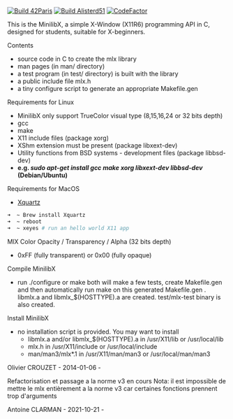 [![Build 42Paris](https://github.com/42Paris/minilibx-linux/actions/workflows/ci.yml/badge.svg)](https://github.com/42Paris/minilibx-linux/actions/workflows/ci.yml)
[![Build Alisterd51](https://github.com/alisterd51/minilibx-linux/actions/workflows/ci.yml/badge.svg)](https://github.com/alisterd51/minilibx-linux/actions/workflows/ci.yml)
[![CodeFactor](https://www.codefactor.io/repository/github/alisterd51/minilibx-linux/badge)](https://www.codefactor.io/repository/github/alisterd51/minilibx-linux)

This is the MinilibX, a simple X-Window (X11R6) programming API
in C, designed for students, suitable for X-beginners.


Contents

 - source code in C to create the mlx library
 - man pages (in man/ directory)
 - a test program (in test/ directory) is built
   with the library
 - a public include file mlx.h
 - a tiny configure script to generate an appropriate Makefile.gen

Requirements for Linux

 - MinilibX only support TrueColor visual type (8,15,16,24 or 32 bits depth)
 - gcc
 - make
 - X11 include files (package xorg)
 - XShm extension must be present (package libxext-dev)
 - Utility functions from BSD systems - development files (package libbsd-dev)
 - **e.g. _sudo apt-get install gcc make xorg libxext-dev libbsd-dev_ (Debian/Ubuntu)**
 
Requirements for MacOS
 - [Xquartz](https://www.xquartz.org/)

```bash
➜  ~ Brew install Xquartz
➜  ~ reboot
➜  ~ xeyes # run an hello world X11 app
```

MlX Color Opacity / Transparency / Alpha (32 bits depth)
 - 0xFF (fully transparent) or 0x00 (fully opaque)

Compile MinilibX

 - run ./configure or make
   both will make a few tests, create Makefile.gen
   and then automatically run make on this generated Makefile.gen .
   libmlx.a and libmlx_$(HOSTTYPE).a are created.
   test/mlx-test binary is also created.


Install MinilibX

 - no installation script is provided. You may want to install
     - libmlx.a and/or libmlx_$(HOSTTYPE).a in /usr/X11/lib or /usr/local/lib
     - mlx.h in /usr/X11/include or /usr/local/include
     - man/man3/mlx*.1 in /usr/X11/man/man3 or /usr/local/man/man3


 Olivier CROUZET - 2014-01-06 -

Refactorisation et passage a la norme v3 en cours
Nota: il est impossible de mettre le mlx entièrement
	a la norme v3 car certaines fonctions prennent trop d'arguments

 Antoine CLARMAN - 2021-10-21 -
